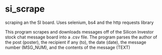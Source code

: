 # si_scrape
scraping an the SI board. Uses selenium, bs4 and the http requests library

This program scrapes and downloads messages off of the Silicon Investor stock chat message board into a .csv file. The program parses the author of the post (poster), the recipient if any (to), the date (date), the message number (MSG_NUM), and the contents of the message (TEXT)

